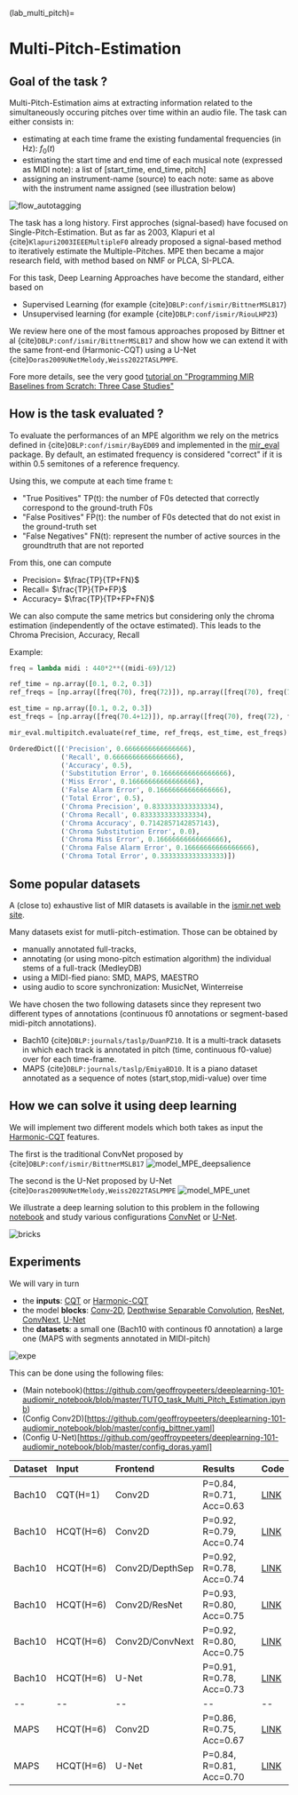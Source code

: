 (lab_multi_pitch)=
# Multi-Pitch-Estimation

## Goal of the task ?

Multi-Pitch-Estimation aims at extracting information related to the simultaneously occuring pitches over time within an audio file.
The task can either consists in:

- estimating at each time frame the existing fundamental frequencies (in Hz): $f_0(t)$
- estimating the start time and end time of each musical note (expressed as MIDI note): a list of [start_time, end_time, pitch]
- assigning an instrument-name (source) to each note: same as above with the instrument name assigned (see illustration below)

![flow_autotagging](/images/flow_multipitch.png)

The task has a long history.
First approches (signal-based) have focused on Single-Pitch-Estimation.
But as far as 2003, Klapuri et al {cite}`Klapuri2003IEEEMultipleF0` already proposed a signal-based method to iteratively estimate the Multiple-Pitches.
MPE then became a major research field, with method based on NMF or PLCA, SI-PLCA.

For this task, Deep Learning Approaches have become the standard, either based on
- Supervised Learning (for example {cite}`DBLP:conf/ismir/BittnerMSLB17`)
- Unsupervised learning (for example {cite}`DBLP:conf/ismir/RiouLHP23`)

We review here one of the most famous approaches proposed by Bittner et al {cite}`DBLP:conf/ismir/BittnerMSLB17` and show how we can extend it with the same front-end (Harmonic-CQT) using a U-Net {cite}`Doras2009UNetMelody,Weiss2022TASLPMPE`.

Fore more details, see the very good [tutorial on "Programming MIR Baselines from Scratch: Three Case Studies"](https://github.com/rabitt/ismir-2021-tutorial-case-studies)

## How is the task evaluated ?

To evaluate the performances of an MPE algorithm we rely on the metrics defined in {cite}`DBLP:conf/ismir/BayED09` and implemented in the [mir\_eval](https://craffel.github.io/mir_eval/#module-mir_eval.multipitch) package.
By default, an estimated frequency is considered "correct" if it is within 0.5 semitones of a reference frequency.

Using this, we compute at each time frame t:
- "True Positives" TP(t):  the number of F0s detected that correctly correspond to the ground-truth F0s
- "False Positives" FP(t): the number of F0s detected that do not exist in the ground-truth set
- "False Negatives" FN(t): represent the number of active sources in the groundtruth that are not reported

From this, one can compute
- Precision= $\frac{TP}{TP+FN}$
- Recall= $\frac{TP}{TP+FP}$
- Accuracy= $\frac{TP}{TP+FP+FN}$

We can also compute the same metrics but considering only the chroma estimation (independently of the octave estimated).
This leads to the Chroma Precision, Accuracy, Recall

Example:
```python
freq = lambda midi : 440*2**((midi-69)/12)

ref_time = np.array([0.1, 0.2, 0.3])
ref_freqs = [np.array([freq(70), freq(72)]), np.array([freq(70), freq(72)]), np.array([freq(70), freq(72)])]

est_time = np.array([0.1, 0.2, 0.3])
est_freqs = [np.array([freq(70.4+12)]), np.array([freq(70), freq(72), freq(74)]), np.array([freq(70), freq(72)])]

mir_eval.multipitch.evaluate(ref_time, ref_freqs, est_time, est_freqs)

OrderedDict([('Precision', 0.6666666666666666),
             ('Recall', 0.6666666666666666),
             ('Accuracy', 0.5),
             ('Substitution Error', 0.16666666666666666),
             ('Miss Error', 0.16666666666666666),
             ('False Alarm Error', 0.16666666666666666),
             ('Total Error', 0.5),
             ('Chroma Precision', 0.8333333333333334),
             ('Chroma Recall', 0.8333333333333334),
             ('Chroma Accuracy', 0.7142857142857143),
             ('Chroma Substitution Error', 0.0),
             ('Chroma Miss Error', 0.16666666666666666),
             ('Chroma False Alarm Error', 0.16666666666666666),
             ('Chroma Total Error', 0.3333333333333333)])
```


## Some popular datasets

A (close to) exhaustive list of MIR datasets is available in the [ismir.net web site](https://ismir.net/resources/datasets/).

Many datasets exist for mutli-pitch-estimation.
Those can be obtained by
- manually annotated full-tracks,
- annotating (or using mono-pitch estimation algorithm) the individual stems of a full-track (MedleyDB)
- using a MIDI-fied piano: SMD, MAPS, MAESTRO
- using audio to score synchronization: MusicNet, Winterreise

We have chosen the two following datasets since they represent two different types of annotations (continuous f0 annotations or segment-based midi-pitch annotations).

- Bach10 {cite}`DBLP:journals/taslp/DuanPZ10`.
It is a multi-track datasets in which each track is annotated in pitch (time, continuous f0-value) over for each time-frame.
- MAPS {cite}`DBLP:journals/taslp/EmiyaBD10`.
It is a piano dataset annotated as a sequence of notes (start,stop,midi-value) over time



## How we can solve it using deep learning

We will implement two different models which both takes as input the [Harmonic-CQT](lab_hcqt) features.

The first is the traditional ConvNet proposed by {cite}`DBLP:conf/ismir/BittnerMSLB17`
![model_MPE_deepsalience](/images/model_MPE_deepsalience.png)

The second is the U-Net proposed by U-Net {cite}`Doras2009UNetMelody,Weiss2022TASLPMPE`
![model_MPE_unet](/images/model_MPE_unet.png)

We illustrate a deep learning solution to this problem in the following [notebook](https://github.com/geoffroypeeters/deeplearning-101-audiomir_notebook/blob/master/TUTO_task_Multi_Pitch_Estimation.ipynb) and study various configurations [ConvNet](https://github.com/geoffroypeeters/deeplearning-101-audiomir_notebook/blob/master/config_bittner.yaml) or [U-Net](https://github.com/geoffroypeeters/deeplearning-101-audiomir_notebook/blob/master/config_doras.yaml).

![bricks](/images/main_bricks.png)

## Experiments

We will vary in turn
- the **inputs**: [CQT](lab_cqt) or [Harmonic-CQT](lab_hcqt)
- the model **blocks**: [Conv-2D](lab_conv2d), [Depthwise Separable Convolution](lab_depthwise), [ResNet](lab_resnet), [ConvNext](lab_convnext), [U-Net](lab_unet)
- the **datasets**: a small one (Bach10 with continous f0 annotation) a large one (MAPS with segments annotated in MIDI-pitch)

![expe](/images/expe_multipitch.png)

This can be done using the following files:
- (Main notebook)(https://github.com/geoffroypeeters/deeplearning-101-audiomir_notebook/blob/master/TUTO_task_Multi_Pitch_Estimation.ipynb)
- (Config Conv2D)[https://github.com/geoffroypeeters/deeplearning-101-audiomir_notebook/blob/master/config_bittner.yaml]
- (Config U-Net)[https://github.com/geoffroypeeters/deeplearning-101-audiomir_notebook/blob/master/config_doras.yaml]

| Dataset   | Input   | Frontend   | Results   | Code |
|:---------- |:----------|:----------|:---------- |:---------- |
| Bach10     | CQT(H=1)       |  Conv2D            | P=0.84, R=0.71, Acc=0.63  | [LINK](https://github.com/geoffroypeeters/deeplearning-101-audiomir_notebook/blob/master/TUTO_task_Multi_Pitch_Estimation.ipynb_D1-I1-C1.ipynb) |
| Bach10     | HCQT(H=6)      |  Conv2D            | P=0.92, R=0.79, Acc=0.74  | [LINK](https://github.com/geoffroypeeters/deeplearning-101-audiomir_notebook/blob/master/TUTO_task_Multi_Pitch_Estimation.ipynb_D1-I2-C1.ipynb) |
| Bach10     | HCQT(H=6)      |  Conv2D/DepthSep   | P=0.92, R=0.78, Acc=0.74  | [LINK](https://github.com/geoffroypeeters/deeplearning-101-audiomir_notebook/blob/master/TUTO_task_Multi_Pitch_Estimation.ipynb_D1-I2-C2.ipynb) |
| Bach10     | HCQT(H=6)      |  Conv2D/ResNet     | P=0.93, R=0.80, Acc=0.75  | [LINK](https://github.com/geoffroypeeters/deeplearning-101-audiomir_notebook/blob/master/TUTO_task_Multi_Pitch_Estimation.ipynb_D1-I2-C3.ipynb) |
| Bach10     | HCQT(H=6)      |  Conv2D/ConvNext   | P=0.92, R=0.80, Acc=0.75  | [LINK](https://github.com/geoffroypeeters/deeplearning-101-audiomir_notebook/blob/master/TUTO_task_Multi_Pitch_Estimation.ipynb_D1-I2-C4.ipynb) |
| Bach10     | HCQT(H=6)      |  U-Net             | P=0.91, R=0.78, Acc=0.73  | [LINK](https://github.com/geoffroypeeters/deeplearning-101-audiomir_notebook/blob/master/TUTO_task_Multi_Pitch_Estimation.ipynb_D1-I2-Unet.ipynb) |
| --  | -- | -- | -- | -- |
| MAPS       | HCQT(H=6)      |  Conv2D            | P=0.86, R=0.75, Acc=0.67  | [LINK](https://github.com/geoffroypeeters/deeplearning-101-audiomir_notebook/blob/master/TUTO_task_Multi_Pitch_Estimation.ipynb_D2-I2-C1.ipynb) |
| MAPS       | HCQT(H=6)      |  U-Net             | P=0.84, R=0.81, Acc=0.70  | [LINK](https://github.com/geoffroypeeters/deeplearning-101-audiomir_notebook/blob/master/TUTO_task_Multi_Pitch_Estimation.ipynb_D2-I2-Unet.ipynb) |
